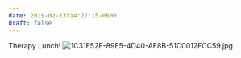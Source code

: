```yaml
---
date: 2019-02-13T14:27:15-0600
draft: false
---
```




Therapy Lunch! ![1C31E52F-89E5-4D40-AF8B-51C0012FCC59.jpg](http://ianwhitney.micro.blog/uploads/2019/7f286169c1.jpg)



